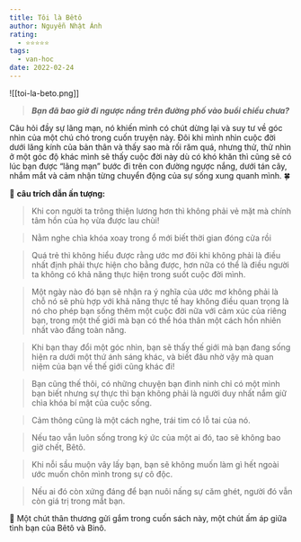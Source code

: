 ```yaml
---
title: Tôi là Bêtô
author: Nguyễn Nhật Ánh
rating:
  - ⭐⭐⭐⭐⭐
tags:
  - van-hoc
date: 2022-02-24
---
```

![[toi-la-beto.png]]

> ***Bạn đã bao giờ đi ngược nắng trên đường phố vào buổi chiều chưa?***

Câu hỏi đầy sự lãng mạn, nó khiến mình có chút dừng lại và suy tư về góc nhìn của một chú chó trong cuốn truyện này. Đôi khi mình nhìn cuộc đời dưới lăng kính của bản thân và thấy sao mà rối răm quá, nhưng thử, thử nhìn ở một góc độ khác mình sẽ thấy cuộc đời này dù có khó khăn thì cũng sẽ có lúc bạn được “lãng mạn” bước đi trên con đường ngược nắng, dưới tán cây, nhắm mắt và cảm nhận từng chuyển động của sự sống xung quanh mình. 🍀

🌱 ****câu trích dẫn ấn tượng:****

> Khi con người ta trông thiện lương hơn thì không phải vẻ mặt mà chính tâm hồn của họ vừa được lau chùi!

> Nằm nghe chìa khóa xoay trong ổ mới biết thời gian đóng cửa rồi

> Quá trẻ thì không hiểu được rằng ước mơ đôi khi không phải là điều nhất định phải thực hiện cho bằng được, hơn nữa có thể là điều người ta không có khả năng thực hiện trong suốt cuộc đời mình.

> Một ngày nào đó bạn sẽ nhận ra ý nghĩa của ước mơ không phải là chỗ nó sẽ phù hợp với khả năng thực tế hay không điều quan trọng là nó cho phép bạn sống thêm một cuộc đời nữa với cảm xúc của riêng bạn, trong một thế giới mà bạn có thể hóa thân một cách hồn nhiên nhất vào đấng toàn năng.

> Khi bạn thay đổi một góc nhìn, bạn sẽ thấy thế giới mà bạn đang sống hiện ra dưới một thứ ánh sáng khác, và biết đâu nhờ vậy mà quan niệm của bạn về thế giới cũng khác đi!

> Bạn cũng thế thôi, có những chuyện bạn đinh ninh chỉ có một mình bạn biết nhưng sự thực thì bạn không phải là người duy nhất nắm giữ chìa khóa bí mật của cuộc sống.

> Cảm thông cũng là một cách nghe, trái tim có lỗ tai của nó.

> Nếu tao vẫn luôn sống trong ký ức của một ai đó, tao sẽ không bao giờ chết, Bêtô.

> Khi nỗi sầu muộn vây lấy bạn, bạn sẽ không muốn làm gì hết ngoài ước muốn chôn mình trong sự cô độc.

> Nếu ai đó còn xứng đáng để bạn nuôi nấng sự căm ghét, người đó vẫn còn giá trị trong mắt bạn.

💝 Một chút thân thương gửi gắm trong cuốn sách này, một chút ấm áp giữa tình bạn của Bêtô và Binô.